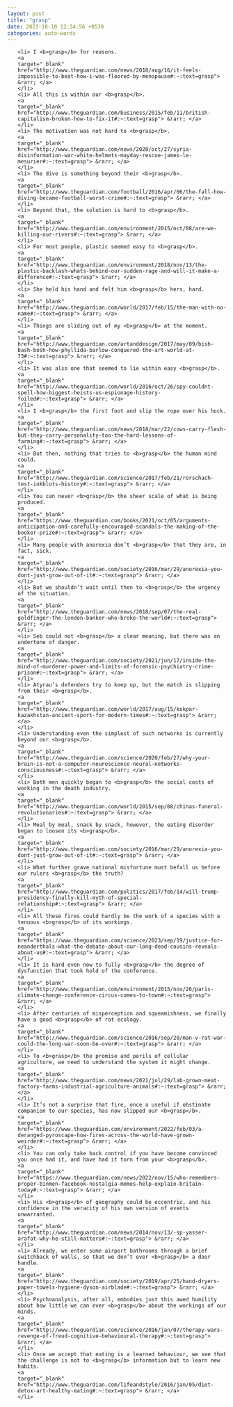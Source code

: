 ```yaml
---
layout: post
title: "grasp"
date: 2023-10-10 12:34:56 +0530
categories: auto-words
---
```

<ol>

    <li> I <b>grasp</b> for reasons.
    <a 
    target="_blank" 
    href="http://www.theguardian.com/news/2018/aug/16/it-feels-impossible-to-beat-how-i-was-floored-by-menopause#:~:text=grasp"> &rarr; </a>
    </li>
    <li> All this is within our <b>grasp</b>.
    <a 
    target="_blank" 
    href="http://www.theguardian.com/business/2015/feb/11/british-capitalism-broken-how-to-fix-it#:~:text=grasp"> &rarr; </a>
    </li>
    <li> The motivation was not hard to <b>grasp</b>.
    <a 
    target="_blank" 
    href="http://www.theguardian.com/news/2020/oct/27/syria-disinformation-war-white-helmets-mayday-rescue-james-le-mesurier#:~:text=grasp"> &rarr; </a>
    </li>
    <li> The dive is something beyond their <b>grasp</b>.
    <a 
    target="_blank" 
    href="http://www.theguardian.com/football/2016/apr/06/the-fall-how-diving-became-football-worst-crime#:~:text=grasp"> &rarr; </a>
    </li>
    <li> Beyond that, the solution is hard to <b>grasp</b>.
    <a 
    target="_blank" 
    href="http://www.theguardian.com/environment/2015/oct/08/are-we-killing-our-rivers#:~:text=grasp"> &rarr; </a>
    </li>
    <li> For most people, plastic seemed easy to <b>grasp</b>.
    <a 
    target="_blank" 
    href="http://www.theguardian.com/environment/2018/nov/13/the-plastic-backlash-whats-behind-our-sudden-rage-and-will-it-make-a-difference#:~:text=grasp"> &rarr; </a>
    </li>
    <li> She held his hand and felt him <b>grasp</b> hers, hard.
    <a 
    target="_blank" 
    href="http://www.theguardian.com/world/2017/feb/15/the-man-with-no-name#:~:text=grasp"> &rarr; </a>
    </li>
    <li> Things are sliding out of my <b>grasp</b> at the moment.
    <a 
    target="_blank" 
    href="http://www.theguardian.com/artanddesign/2017/may/09/bish-bash-bosh-how-phyllida-barlow-conquered-the-art-world-at-73#:~:text=grasp"> &rarr; </a>
    </li>
    <li> It was also one that seemed to lie within easy <b>grasp</b>.
    <a 
    target="_blank" 
    href="http://www.theguardian.com/world/2016/oct/26/spy-couldnt-spell-how-biggest-heists-us-espionage-history-foiled#:~:text=grasp"> &rarr; </a>
    </li>
    <li> I <b>grasp</b> the first foot and slip the rope over his hock.
    <a 
    target="_blank" 
    href="http://www.theguardian.com/news/2018/mar/22/cows-carry-flesh-but-they-carry-personality-too-the-hard-lessons-of-farming#:~:text=grasp"> &rarr; </a>
    </li>
    <li> But then, nothing that tries to <b>grasp</b> the human mind could.
    <a 
    target="_blank" 
    href="http://www.theguardian.com/science/2017/feb/21/rorschach-test-inkblots-history#:~:text=grasp"> &rarr; </a>
    </li>
    <li> You can never <b>grasp</b> the sheer scale of what is being produced.
    <a 
    target="_blank" 
    href="https://www.theguardian.com/books/2021/oct/05/arguments-anticipation-and-carefully-encouraged-scandals-the-making-of-the-booker-prize#:~:text=grasp"> &rarr; </a>
    </li>
    <li> Many people with anorexia don’t <b>grasp</b> that they are, in fact, sick.
    <a 
    target="_blank" 
    href="http://www.theguardian.com/society/2016/mar/29/anorexia-you-dont-just-grow-out-of-it#:~:text=grasp"> &rarr; </a>
    </li>
    <li> But we shouldn’t wait until then to <b>grasp</b> the urgency of the situation.
    <a 
    target="_blank" 
    href="http://www.theguardian.com/news/2018/sep/07/the-real-goldfinger-the-london-banker-who-broke-the-world#:~:text=grasp"> &rarr; </a>
    </li>
    <li> Seb could not <b>grasp</b> a clear meaning, but there was an undertone of danger.
    <a 
    target="_blank" 
    href="http://www.theguardian.com/society/2021/jun/17/inside-the-mind-of-murderer-power-and-limits-of-forensic-psychiatry-crime-prison#:~:text=grasp"> &rarr; </a>
    </li>
    <li> Atyrau’s defenders try to keep up, but the match is slipping from their <b>grasp</b>.
    <a 
    target="_blank" 
    href="http://www.theguardian.com/world/2017/aug/15/kokpar-kazakhstan-ancient-sport-for-modern-times#:~:text=grasp"> &rarr; </a>
    </li>
    <li> Understanding even the simplest of such networks is currently beyond our <b>grasp</b>.
    <a 
    target="_blank" 
    href="http://www.theguardian.com/science/2020/feb/27/why-your-brain-is-not-a-computer-neuroscience-neural-networks-consciousness#:~:text=grasp"> &rarr; </a>
    </li>
    <li> Both men quickly began to <b>grasp</b> the social costs of working in the death industry.
    <a 
    target="_blank" 
    href="http://www.theguardian.com/world/2015/sep/08/chinas-funeral-revolutionaries#:~:text=grasp"> &rarr; </a>
    </li>
    <li> Meal by meal, snack by snack, however, the eating disorder began to loosen its <b>grasp</b>.
    <a 
    target="_blank" 
    href="http://www.theguardian.com/society/2016/mar/29/anorexia-you-dont-just-grow-out-of-it#:~:text=grasp"> &rarr; </a>
    </li>
    <li> What further grave national misfortune must befall us before our rulers <b>grasp</b> the truth?
    <a 
    target="_blank" 
    href="http://www.theguardian.com/politics/2017/feb/14/will-trump-presidency-finally-kill-myth-of-special-relationship#:~:text=grasp"> &rarr; </a>
    </li>
    <li> All these fires could hardly be the work of a species with a tenuous <b>grasp</b> of its workings.
    <a 
    target="_blank" 
    href="https://www.theguardian.com/science/2023/sep/19/justice-for-neanderthals-what-the-debate-about-our-long-dead-cousins-reveals-about-us#:~:text=grasp"> &rarr; </a>
    </li>
    <li> It is hard even now to fully <b>grasp</b> the degree of dysfunction that took hold of the conference.
    <a 
    target="_blank" 
    href="http://www.theguardian.com/environment/2015/nov/26/paris-climate-change-conference-circus-comes-to-town#:~:text=grasp"> &rarr; </a>
    </li>
    <li> After centuries of misperception and squeamishness, we finally have a good <b>grasp</b> of rat ecology.
    <a 
    target="_blank" 
    href="http://www.theguardian.com/science/2016/sep/20/man-v-rat-war-could-the-long-war-soon-be-over#:~:text=grasp"> &rarr; </a>
    </li>
    <li> To <b>grasp</b> the promise and perils of cellular agriculture, we need to understand the system it might change.
    <a 
    target="_blank" 
    href="http://www.theguardian.com/news/2021/jul/29/lab-grown-meat-factory-farms-industrial-agriculture-animals#:~:text=grasp"> &rarr; </a>
    </li>
    <li> It’s not a surprise that fire, once a useful if obstinate companion to our species, has now slipped our <b>grasp</b>.
    <a 
    target="_blank" 
    href="https://www.theguardian.com/environment/2022/feb/03/a-deranged-pyroscape-how-fires-across-the-world-have-grown-weirder#:~:text=grasp"> &rarr; </a>
    </li>
    <li> You can only take back control if you have become convinced you once had it, and have had it torn from your <b>grasp</b>.
    <a 
    target="_blank" 
    href="https://www.theguardian.com/news/2022/nov/15/who-remembers-proper-binmen-facebook-nostalgia-memes-help-explain-britain-today#:~:text=grasp"> &rarr; </a>
    </li>
    <li> His <b>grasp</b> of geography could be eccentric, and his confidence in the veracity of his own version of events unwarranted.
    <a 
    target="_blank" 
    href="http://www.theguardian.com/news/2014/nov/13/-sp-yasser-arafat-why-he-still-matters#:~:text=grasp"> &rarr; </a>
    </li>
    <li> Already, we enter some airport bathrooms through a brief switchback of walls, so that we don’t ever <b>grasp</b> a door handle.
    <a 
    target="_blank" 
    href="http://www.theguardian.com/society/2019/apr/25/hand-dryers-paper-towels-hygiene-dyson-airblade#:~:text=grasp"> &rarr; </a>
    </li>
    <li> Psychoanalysis, after all, embodies just this awed humility about how little we can ever <b>grasp</b> about the workings of our minds.
    <a 
    target="_blank" 
    href="http://www.theguardian.com/science/2016/jan/07/therapy-wars-revenge-of-freud-cognitive-behavioural-therapy#:~:text=grasp"> &rarr; </a>
    </li>
    <li> Once we accept that eating is a learned behaviour, we see that the challenge is not to <b>grasp</b> information but to learn new habits.
    <a 
    target="_blank" 
    href="http://www.theguardian.com/lifeandstyle/2016/jan/05/diet-detox-art-healthy-eating#:~:text=grasp"> &rarr; </a>
    </li>